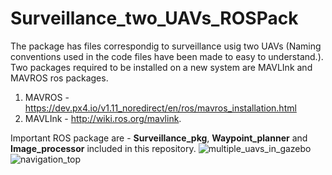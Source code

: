 # Surveillance_two_UAVs_ROSPack

The package has files correspondig to surveillance usig two UAVs (Naming conventions used in the code files have been made to easy to understand.).
Two packages required to be installed on a new system are MAVLInk and MAVROS ros packages.
1. MAVROS - https://dev.px4.io/v1.11_noredirect/en/ros/mavros_installation.html
2. MAVLInk - http://wiki.ros.org/mavlink.

Important ROS package are  - **Surveillance_pkg**, **Waypoint_planner** and **Image_processor** included in this repository.
![multiple_uavs_in_gazebo](https://github.com/rk800506/Surveillance_two_UAVs_ROSPack/assets/37348142/e216cc07-8fa5-4b38-a184-b10b3c2b6914)
![navigation_top](https://github.com/rk800506/Surveillance_two_UAVs_ROSPack/assets/37348142/a472e774-4050-4d75-823a-8965e6ad18f3)
